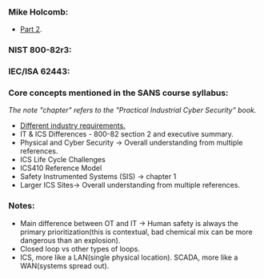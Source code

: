 ### Mike Holcomb:
- [Part 2](https://www.youtube.com/watch?v=Ue8JjQigv-4&list=PLOSJSv0hbPZAlINIh1HcB0L8AZcSPc80g&index=2).

### NIST 800-82r3:


### IEC/ISA 62443:


### Core concepts mentioned in the SANS course syllabus:  
_The note "chapter" refers to the "Practical Industrial Cyber Security" book._
- [Different industry requirements.](https://www.cisa.gov/topics/critical-infrastructure-security-and-resilience/critical-infrastructure-sectors)
- IT & ICS Differences - 800-82 section 2 and executive summary.
- Physical and Cyber Security -> Overall understanding from multiple references.
- ICS Life Cycle Challenges 
- ICS410 Reference Model 
- Safety Instrumented Systems (SIS) -> chapter 1
- Larger ICS Sites-> Overall understanding from multiple references.

### Notes:
- Main difference between OT and IT -> Human safety is always the primary prioritization(this is contextual, bad chemical mix can be more dangerous than an explosion).
- Closed loop vs other types of loops.
- ICS, more like a LAN(single physical location). SCADA, more like a WAN(systems spread out).
